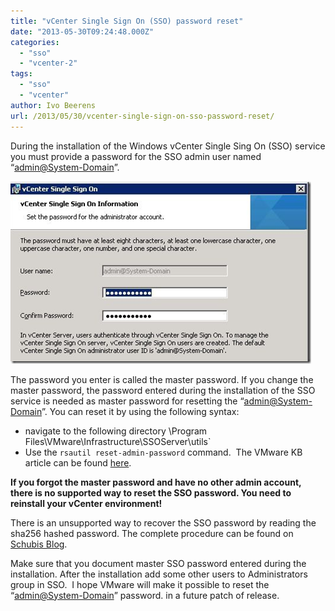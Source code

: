 ```yaml
---
title: "vCenter Single Sign On (SSO) password reset"
date: "2013-05-30T09:24:48.000Z"
categories: 
  - "sso"
  - "vcenter-2"
tags: 
  - "sso"
  - "vcenter"
author: Ivo Beerens
url: /2013/05/30/vcenter-single-sign-on-sso-password-reset/
---
```


During the installation of the Windows vCenter Single Sing On (SSO) service you must provide a password for the SSO admin user named “[admin@System-Domain](mailto:“admin@System-Domain)”.

[![image](images/image_thumb.png "image")](images/image.png)

The password you enter is called the master password. If you change the master password, the password entered during the installation of the SSO service is needed as master password for resetting the “[admin@System-Domain](mailto:“admin@System-Domain)”. You can reset it by using the following syntax:

- navigate to the following directory \Program Files\VMware\Infrastructure\SSOServer\utils`
- Use the `rsautil reset-admin-password` command.  The VMware KB article can be found [here](http://kb.VMware.com/selfservice/microsites/search.do?language=en_US&cmd=displayKC&externalId=2034608).

**If you forgot the master password and have no other admin account, there is no supported way to reset the SSO password. You need to reinstall your vCenter environment!**

There is an unsupported way to recover the SSO password by reading the sha256 hashed password. The complete procedure can be found on [Schubis Blog](http://www.die-schubis.de/doku.php?id=VMware:vSphere&&_sm_au_=iVVqjkrsQ0sLqFW6).

Make sure that you document master SSO password entered during the installation. After the installation add some other users to Administrators group in SSO.  I hope VMware will make it possible to reset the “[admin@System-Domain](mailto:“admin@System-Domain)” password. in a future patch of release.